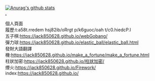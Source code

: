 [![Anurag's github stats](https://github-readme-stats.vercel.app/api?username=jack850628&show_icons=true)](https://github.com/anuraghazra/github-readme-stats) \
<a href="https://jack850628.github.io/?skip_count" target="_blank">.</a>

個人頁面\
履歷:t:a58t.rredem hsj82ib/oRrgt p/k6guoc/oah  t/c0.hiedcP.l  \
五子棋:https://jack850628.github.io/webGobang/ \
彈力球:https://jack850628.github.io/elastic_ball/elastic_ball.html \
發財大語翻譯機:https://jack850628.github.io/make_a_fortune/make_a_fortune.html \
柱狀加密:https://jack850628.github.io/柱狀加密/ \
煙火:https://jack850628.github.io/Firework/ \
index:https://jack850628.github.io/
